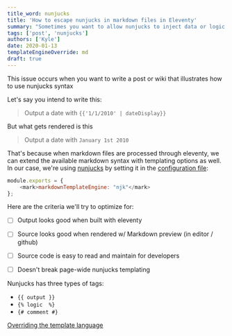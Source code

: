 ```yaml
---
title_word: nunjucks
title: 'How to escape nunjucks in markdown files in Eleventy'
summary: "Sometimes you want to allow nunjucks to inject data or logic in your md file... other times, you want to write about how to use nunjucks with code examples.  Here's how to do both"
tags: ['post', 'nunjucks']
authors: ['Kyle']
date: 2020-01-13
templateEngineOverride: md
draft: true
---
```


This issue occurs when you want to write a post or wiki that illustrates how to use nunjucks syntax

Let's say you intend to write this:

> Output a date with `{{'1/1/2010' | dateDisplay}}`

But what gets rendered is this

> Output a date with `January 1st 2010`

That's because when markdown files are processed through eleventy, we can extend the available markdown syntax with templating options as well.  In our case, we're using [nunjucks](https://mozilla.github.io/nunjucks/) by setting it in the [configuration file](https://www.11ty.dev/docs/config/#default-template-engine-for-markdown-files):


```js raw file:.eleventy.js
module.exports = {
    <mark>markdownTemplateEngine: "njk"</mark>
};
```

Here are the criteria we'll try to optimize for:

* [ ] Output looks good when built with eleventy
* [ ] Source looks good when rendered w/ Markdown preview (in editor / github)
* [ ] Source code is easy to read and maintain for developers
* [ ] Doesn't break page-wide nunjucks templating


Nunjucks has three types of tags:

* `{{ output }}`
* `{% logic  %}`
* `{# comment #}`



[Overriding the template language](https://www.11ty.dev/docs/languages/#overriding-the-template-language)